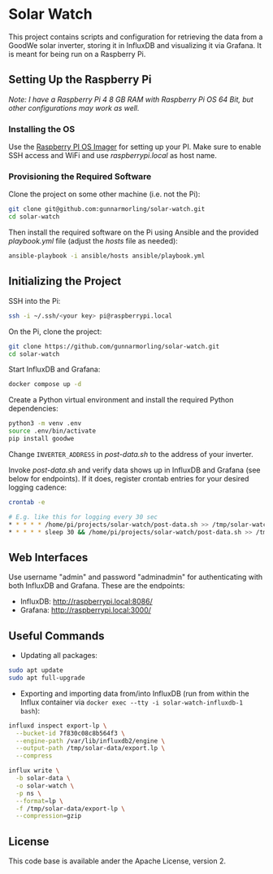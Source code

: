 # Solar Watch

This project contains scripts and configuration for retrieving the data from a GoodWe solar inverter, storing it in InfluxDB and visualizing it via Grafana.
It is meant for being run on a Raspberry Pi.

## Setting Up the Raspberry Pi

_Note: I have a Raspberry Pi 4 8 GB RAM with Raspberry Pi OS 64 Bit, but other configurations may work as well._

### Installing the OS

Use the [Raspberry PI OS Imager](https://www.raspberrypi.com/software/) for setting up your PI.
Make sure to enable SSH access and WiFi and use _raspberrypi.local_ as host name.

### Provisioning the Required Software

Clone the project on some other machine (i.e. not the Pi):

```bash
git clone git@github.com:gunnarmorling/solar-watch.git
cd solar-watch
```

Then install the required software on the Pi using Ansible and the provided _playbook.yml_ file (adjust the _hosts_ file as needed):

```bash
ansible-playbook -i ansible/hosts ansible/playbook.yml
```

## Initializing the Project

SSH into the Pi:

```bash
ssh -i ~/.ssh/<your key> pi@raspberrypi.local
```

On the Pi, clone the project:

```bash
git clone https://github.com/gunnarmorling/solar-watch.git
cd solar-watch
```

Start InfluxDB and Grafana:

```bash
docker compose up -d
```

Create a Python virtual environment and install the required Python dependencies:

```bash
python3 -m venv .env
source .env/bin/activate
pip install goodwe
```

Change `INVERTER_ADDRESS` in _post-data.sh_ to the address of your inverter.

Invoke _post-data.sh_ and verify data shows up in InfluxDB and Grafana (see below for endpoints).
If it does, register crontab entries for your desired logging cadence:

```bash
crontab -e

# E.g. like this for logging every 30 sec
* * * * * /home/pi/projects/solar-watch/post-data.sh >> /tmp/solar-watch.log 2>&1
* * * * * sleep 30 && /home/pi/projects/solar-watch/post-data.sh >> /tmp/solar-watch.log 2>&1
```

## Web Interfaces

Use username "admin" and password "adminadmin" for authenticating with both InfluxDB and Grafana.
These are the endpoints:

* InfluxDB: http://raspberrypi.local:8086/
* Grafana: http://raspberrypi.local:3000/

## Useful Commands

* Updating all packages:

```bash
sudo apt update
sudo apt full-upgrade
```

* Exporting and importing data from/into InfluxDB (run from within the Influx container via `docker exec --tty -i solar-watch-influxdb-1 bash`):

```bash
influxd inspect export-lp \
  --bucket-id 7f830c08c8b564f3 \
  --engine-path /var/lib/influxdb2/engine \
  --output-path /tmp/solar-data/export.lp \
  --compress
```

```bash
influx write \
  -b solar-data \
  -o solar-watch \
  -p ns \
  --format=lp \
  -f /tmp/solar-data/export-lp \
  --compression=gzip
```

## License

This code base is available ander the Apache License, version 2.
